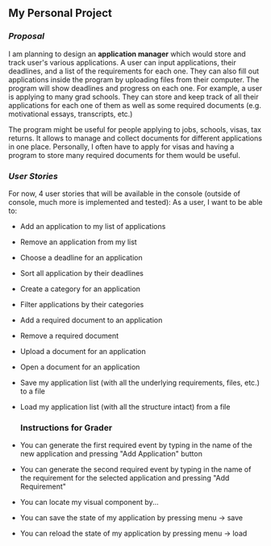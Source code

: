 ## My Personal Project

### *Proposal*

<p> I am planning to design an <strong>application manager</strong> 
which 
would store and track user's various applications. A 
user can input applications, their 
deadlines, and a list of the requirements for each one. 
They can also fill out applications inside the program
by uploading files from their computer. The program 
will show deadlines and progress on each one.
For example, a user is applying to many grad schools.
They can store and keep track of all their applications 
for each one of them as well as some required documents
(e.g. motivational essays, transcripts, etc.) </p>

<p> The program might be useful for people applying to
jobs, schools, visas, tax returns. It allows to manage
and collect documents for different applications in 
one place. Personally, I often have to apply for visas 
and having a program to store many required documents 
for them would be useful.</p>

### *User Stories*

For now, 4 user stories that will be available in the console (outside of console, much more is implemented and tested):
As a user, I want to be able to:
- Add an application to my list of applications
- Remove an application from my list
- Choose a deadline for an application
- Sort all application by their deadlines
- Create a category for an application
- Filter applications by their categories
- Add a required document to an application
- Remove a required document
- Upload a document for an application
- Open a document for an application
- Save my application list (with all the underlying requirements, files, etc.) to a file
- Load my application list (with all the structure intact) from a file

  ### Instructions for Grader
- You can generate the first required event by typing in the name of the new application and pressing "Add Application" button
- You can generate the second required event by typing in the name of the requirement for the selected application and pressing "Add Requirement"
- You can locate my visual component by...
- You can save the state of my application by pressing menu -> save
- You can reload the state of my application by pressing menu -> load
